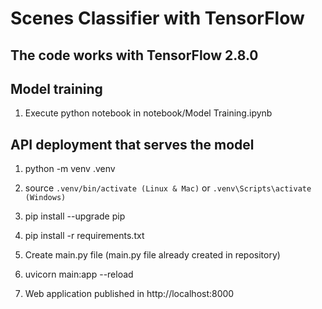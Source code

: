 # Scenes Classifier with TensorFlow

## The code works with TensorFlow 2.8.0

## Model training

1. Execute python notebook in notebook/Model Training.ipynb 

## API deployment that serves the model

1. python -m venv .venv

2. source `.venv/bin/activate (Linux & Mac)` or `.venv\Scripts\activate (Windows)`

3. pip install --upgrade pip

4. pip install -r requirements.txt

5. Create main.py file (main.py file already created in repository)

6. uvicorn main:app --reload

7. Web application published in http://localhost:8000
